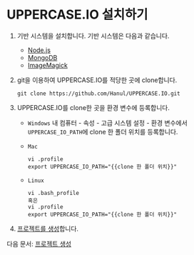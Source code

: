 # UPPERCASE.IO 설치하기

1. 기반 시스템을 설치합니다. 기반 시스템은 다음과 같습니다.

    * [Node.js](http://nodejs.org)
    * [MongoDB](http://www.mongodb.org)
    * [ImageMagick](http://www.imagemagick.org)

2. git을 이용하여 UPPERCASE.IO를 적당한 곳에 clone합니다.

	```
    git clone https://github.com/Hanul/UPPERCASE.IO.git
    ```

3. UPPERCASE.IO를 clone한 곳을 환경 변수에 등록합니다.

	* `Windows` 내 컴퓨터 - 속성 - 고급 시스템 설정 - 환경 변수에서 `UPPERCASE_IO_PATH`에 clone 한 폴더 위치를 등록합니다.
	* `Mac`

        ```
        vi .profile
        export UPPERCASE_IO_PATH="{{clone 한 폴더 위치}}"
        ```

	* `Linux`

        ```
        vi .bash_profile
        혹은
        vi .profile
        export UPPERCASE_IO_PATH="{{clone 한 폴더 위치}}"
        ```

4. [프로젝트를 생성](CREATE_PROJECT.md)합니다.

다음 문서: [프로젝트 생성](CREATE_PROJECT.md)
